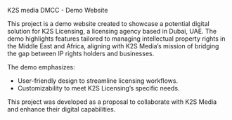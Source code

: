 K2S media DMCC - Demo Website

This project is a demo website created to showcase a potential digital solution for K2S Licensing, a licensing agency based in Dubai, UAE. The demo highlights features tailored to managing intellectual property rights in the Middle East and Africa, aligning with K2S Media’s mission of bridging the gap between IP rights holders and businesses.

The demo emphasizes:

* User-friendly design to streamline licensing workflows.
* Customizability to meet K2S Licensing’s specific needs.

This project was developed as a proposal to collaborate with K2S Media and enhance their digital capabilities.

